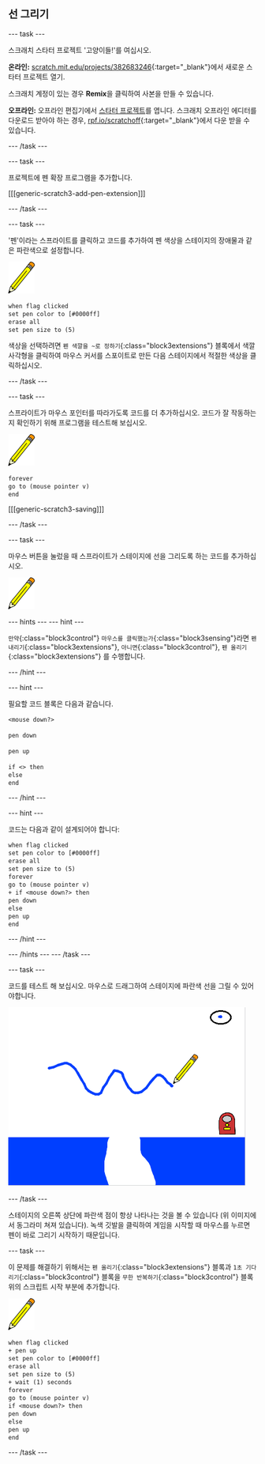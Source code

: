 ## 선 그리기

--- task ---

스크래치 스타터 프로젝트 '고양이들!'를 여십시오.

**온라인:** [scratch.mit.edu/projects/382683246](https://scratch.mit.edu/projects/382683246){:target="_blank"}에서 새로운 스타터 프로젝트 열기.

스크래치 계정이 있는 경우 **Remix**을 클릭하여 사본을 만들 수 있습니다.

**오프라인:** 오프라인 편집기에서 [스타터 프로젝트](https://rpf.io/p/ko-KR/cats-go)를 엽니다. 스크래치 오프라인 에디터를 다운로드 받아야 하는 경우, [rpf.io/scratchoff](https://rpf.io/scratchoff){:target="_blank"}에서 다운 받을 수 있습니다.

--- /task ---

--- task ---

프로젝트에 펜 확장 프로그램을 추가합니다.

[[[generic-scratch3-add-pen-extension]]]

--- /task ---

--- task ---

'펜'이라는 스프라이트를 클릭하고 코드를 추가하여 펜 색상을 스테이지의 장애물과 같은 파란색으로 설정합니다.

![펜 스프라이트](images/pen-sprite.png)

```blocks3
when flag clicked
set pen color to [#0000ff]
erase all
set pen size to (5)
```

색상을 선택하려면 `펜 색깔을 ~로 정하기`{:class="block3extensions"} 블록에서 색깔 사각형을 클릭하여 마우스 커서를 스포이트로 만든 다음 스테이지에서 적절한 색상을 클릭하십시오.

--- /task ---

--- task ---

스프라이트가 마우스 포인터를 따라가도록 코드를 더 추가하십시오. 코드가 잘 작동하는지 확인하기 위해 프로그램을 테스트해 보십시오.

![펜 스프라이트](images/pen-sprite.png)

```blocks3
forever
go to (mouse pointer v)
end
```

[[[generic-scratch3-saving]]]

--- /task ---

--- task ---

마우스 버튼을 눌렀을 때 스프라이트가 스테이지에 선을 그리도록 하는 코드를 추가하십시오.

![펜 스프라이트](images/pen-sprite.png)

--- hints ---
 --- hint ---

`만약`{:class="block3control"} `마우스를 클릭했는가`{:class="block3sensing"}라면 `펜 내리기`{:class="block3extensions"}, `아니면`{:class="block3control"}, `펜 올리기`{:class="block3extensions"} 를 수행합니다.

--- /hint ---

--- hint ---

필요할 코드 블록은 다음과 같습니다.

```blocks3
<mouse down?>

pen down

pen up

if <> then
else
end
```

--- /hint ---

--- hint ---

코드는 다음과 같이 설계되어야 합니다:

```blocks3
when flag clicked
set pen color to [#0000ff]
erase all
set pen size to (5)
forever
go to (mouse pointer v)
+ if <mouse down?> then
pen down
else
pen up
end
```

--- /hint ---

--- /hints --- --- /task ---

--- task ---

코드를 테스트 해 보십시오. 마우스로 드래그하여 스테이지에 파란색 선을 그릴 수 있어야합니다.

![선 그리기](images/draw-a-line.png)

--- /task ---

스테이지의 오른쪽 상단에 파란색 점이 항상 나타나는 것을 볼 수 있습니다 (위 이미지에서 동그라미 쳐져 있습니다). 녹색 깃발을 클릭하여 게임을 시작할 때 마우스를 누르면 펜이 바로 그리기 시작하기 때문입니다.

--- task ---

이 문제를 해결하기 위해서는 `펜 올리기`{:class="block3extensions"} 블록과 `1초 기다리기`{:class="block3control"} 블록을 `무한 반복하기`{:class="block3control"} 블록 위의 스크립트 시작 부분에 추가합니다.

![펜 스프라이트](images/pen-sprite.png)

```blocks3
when flag clicked
+ pen up
set pen color to [#0000ff]
erase all
set pen size to (5)
+ wait (1) seconds
forever
go to (mouse pointer v)
if <mouse down?> then
pen down
else
pen up
end
```

--- /task ---
